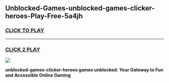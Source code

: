 
## Unblocked-Games-unblocked-games-clicker-heroes-Play-Free-5a4jh
<h3>
<a href="https://premium76.site?title=unblocked-games-clicker-heroes&ref=19M">CLICK TO PLAY</a></h3>
<hr>

<h3>
<a href="https://premium76.site?title=unblocked-games-clicker-heroes&ref=19M">CLICK 2 PLAY</a>
  
</h3>

<a href="https://premium76.site?title=unblocked-games-clicker-heroes&ref=19M"><img src="https://clearcache.store/games.png"></a>


**unblocked-games-clicker-heroes games unblocked: Your Gateway to Fun and Accessible Online Gaming**
